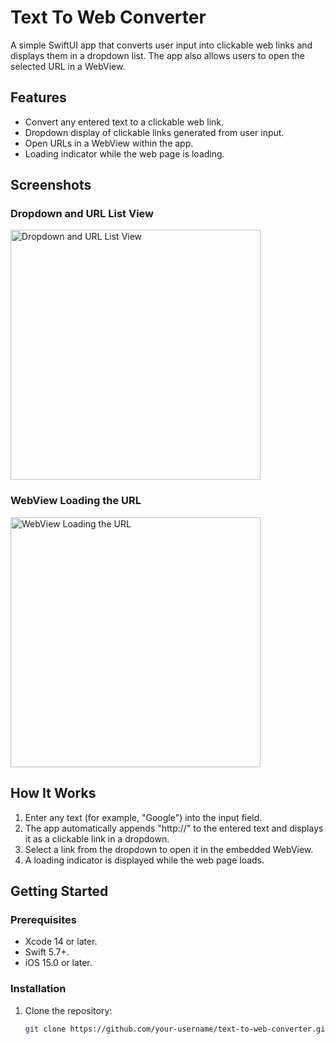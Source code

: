 # Text To Web Converter

A simple SwiftUI app that converts user input into clickable web links and displays them in a dropdown list. The app also allows users to open the selected URL in a WebView.

## Features
- Convert any entered text to a clickable web link.
- Dropdown display of clickable links generated from user input.
- Open URLs in a WebView within the app.
- Loading indicator while the web page is loading.

## Screenshots

### Dropdown and URL List View
<img src="https://github.com/user-attachments/assets/7ff2cacf-1e2a-4a6d-9ea8-22a5f6733138" alt="Dropdown and URL List View" width="400"/>

### WebView Loading the URL
<img src="https://github.com/user-attachments/assets/6e34eee3-46ea-405c-82f3-a6e367f2099c" alt="WebView Loading the URL" width="400"/>


## How It Works

1. Enter any text (for example, "Google") into the input field.
2. The app automatically appends "http://" to the entered text and displays it as a clickable link in a dropdown.
3. Select a link from the dropdown to open it in the embedded WebView.
4. A loading indicator is displayed while the web page loads.

## Getting Started

### Prerequisites

- Xcode 14 or later.
- Swift 5.7+.
- iOS 15.0 or later.

### Installation

1. Clone the repository:
   ```bash
   git clone https://github.com/your-username/text-to-web-converter.git
